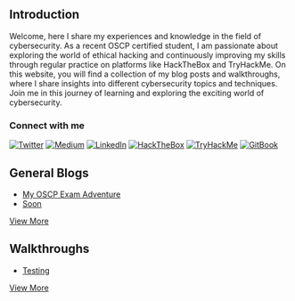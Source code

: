 ## Introduction
Welcome, here I share my experiences and knowledge in the field of cybersecurity. As a recent OSCP certified student, I am passionate about exploring the world of ethical hacking and continuously improving my skills through regular practice on platforms like HackTheBox and TryHackMe. On this website, you will find a collection of my blog posts and walkthroughs, where I share insights into different cybersecurity topics and techniques. Join me in this journey of learning and exploring the exciting world of cybersecurity.

### Connect with me

[![Twitter](https://img.shields.io/badge/Twitter-%231DA1F2.svg?style=for-the-badge&logo=Twitter&logoColor=white)](https://twitter.com/Strange_017)
[![Medium](https://img.shields.io/badge/Medium-%2312100E.svg?style=for-the-badge&logo=Medium&logoColor=white)](https://medium.com/@Strange0)
[![LinkedIn](https://img.shields.io/badge/LinkedIn-%230077B5.svg?style=for-the-badge&logo=LinkedIn&logoColor=white)](https://www.linkedin.com/in/saatvik-dhiman-10923420a)
[![HackTheBox](https://img.shields.io/badge/HackTheBox-6cbf5a.svg?style=for-the-badge&logo=HackTheBox&logoColor=white)](https://app.hackthebox.com/profile/951050)
[![TryHackMe](https://img.shields.io/badge/TryHackMe-212121.svg?style=for-the-badge&logo=TryHackMe&logoColor=white)](https://tryhackme.com/p/Strange000)
[![GitBook](https://img.shields.io/badge/GitBook-3884FF.svg?style=for-the-badge&logo=GitBook&logoColor=white)](https://strange-1.gitbook.io/)


## General Blogs

- [My OSCP Exam Adventure](./post/oscp-journey.md)
- [Soon](#)

[View More](./posts.md)


## Walkthroughs 

- [Testing](#)

[View More](./walkthroughs.md)




